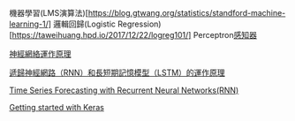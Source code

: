 ﻿機器學習(LMS演算法)[https://blog.gtwang.org/statistics/standford-machine-learning-1/]
邏輯回歸(Logistic Regression)[https://taweihuang.hpd.io/2017/12/22/logreg101/]
Perceptron[感知器](https://medium.com/@yehjames/%E8%B3%87%E6%96%99%E5%88%86%E6%9E%90-%E6%A9%9F%E5%99%A8%E5%AD%B8%E7%BF%92-%E7%AC%AC3-2%E8%AC%9B-%E7%B7%9A%E6%80%A7%E5%88%86%E9%A1%9E-%E6%84%9F%E7%9F%A5%E5%99%A8-perceptron-%E4%BB%8B%E7%B4%B9-84d8b809f866)

[神經網絡運作原理](https://brohrer.mcknote.com/zh-Hant/how_machine_learning_works/how_neural_networks_work.html)

[遞歸神經網路（RNN）和長短期記憶模型（LSTM）的運作原理](https://brohrer.mcknote.com/zh-Hant/how_machine_learning_works/how_rnns_lstm_work.html)


[Time Series Forecasting with Recurrent Neural Networks(RNN)](https://tensorflow.rstudio.com/blog/time-series-forecasting-with-recurrent-neural-networks.html)

[Getting started with Keras](https://cran.r-project.org/web/packages/keras/vignettes/getting_started.html)